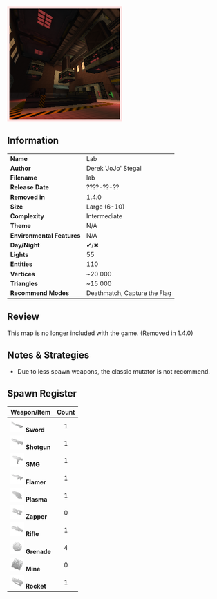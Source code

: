 <img style='border:5px solid #ffe0e0e0' src="../images/maps-old/lab.png" width="256px" />

## Information

|                            |                                                     |
|----------------------------|-----------------------------------------------------|
| **Name**                   | Lab                                                 |
| **Author**                 | Derek 'JoJo' Stegall                                |
| **Filename**               | lab                                                 |
| **Release Date**           | ????-??-??                                          |
| **Removed in**             | 1.4.0                                               |
| **Size**                   | Large (6-10)                                        |
| **Complexity**             | Intermediate                                        |
| **Theme**                  | N/A                                                 |
| **Environmental Features** | N/A                                                 |
| **Day/Night**              | ✔/✖                                                 |
| **Lights**                 | 55                                                  |
| **Entities**               | 110                                                 |
| **Vertices**               | ~20 000                                             |
| **Triangles**              | ~15 000                                             |
| **Recommend Modes**        | Deathmatch, Capture the Flag                        |

## Review

This map is no longer included with the game. (Removed in 1.4.0)

## Notes & Strategies

- Due to less spawn weapons, the classic mutator is not recommend.

## Spawn Register

| Weapon/Item                                                         | Count |
|---------------------------------------------------------------------|:-----:|
| <img src="../images/weapons/sword.png" width="32px"/> **Sword**     |   1   |
| <img src="../images/weapons/shotgun.png" width="32px"/> **Shotgun** |   1   |
| <img src="../images/weapons/smg.png" width="32px"/> **SMG**         |   1   |
| <img src="../images/weapons/flamer.png" width="32px"/> **Flamer**   |   1   |
| <img src="../images/weapons/plasma.png" width="32px"/> **Plasma**   |   1   |
| <img src="../images/weapons/zapper.png" width="32px"/> **Zapper**   |   0   |
| <img src="../images/weapons/rifle.png" width="32px"/> **Rifle**     |   1   |
| <img src="../images/weapons/grenade.png" width="32px"/> **Grenade** |   4   |
| <img src="../images/weapons/mine.png" width="32px"/> **Mine**       |   0   |
| <img src="../images/weapons/rocket.png" width="32px"/> **Rocket**   |   1   |
